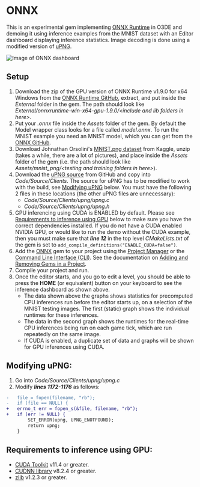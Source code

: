 # ONNX

This is an experimental gem implementing [ONNX Runtime](https://onnxruntime.ai/) in O3DE and demoing it using inference examples from the MNIST dataset with an Editor dashboard displaying inference statistics. Image decoding is done using a modified version of [uPNG](https://github.com/elanthis/upng).

![Image of ONNX dashboard](/Docs/Images/ImGuiDashboard.png)

## Setup

1. Download the zip of the GPU version of ONNX Runtime v1.9.0 for x64 Windows from the [ONNX Runtime GitHub](https://github.com/microsoft/onnxruntime/releases/tag/v1.9.0), extract, and put inside the *External* folder in the gem. The path should look like *External/onnxruntime-win-x64-gpu-1.9.0/\<include and lib folders in here\>*.
2. Put your *.onnx* file inside the *Assets* folder of the gem. By default the Model wrapper class looks for a file called *model.onnx*. To run the MNIST example you need an MNIST model, which you can get from the [ONNX GitHub](https://github.com/onnx/models/tree/main/vision/classification/mnist).
3. Download Johnathan Orsolini's [MNIST.png dataset](https://www.kaggle.com/datasets/playlist/mnistzip) from Kaggle, unzip (takes a while, there are a lot of pictures), and place inside the *Assets* folder of the gem (i.e. the path should look like *Assets/mnist_png/\<testing and training folders in here\>*).
4. Download the [uPNG source](https://github.com/elanthis/upng) from GitHub and copy into *Code/Source/Clients*. The source for uPNG has to be modified to work with the build, see [Modifying uPNG](#modifying-upng) below. You must have the following 2 files in these locations (the other uPNG files are unnecessary):
    - *Code/Source/Clients/upng/upng.c*
    - *Code/Source/Clients/upng/upng.h*
5. GPU inferencing using CUDA is ENABLED by default. Please see [Requirements to inference using GPU](#requirements-to-inference-using-gpu) below to make sure you have the correct dependencies installed. If you do not have a CUDA enabled NVIDIA GPU, or would like to run the demo without the CUDA example, then you must make sure that ***line 12*** in the top level *CMakeLists.txt* of the gem is set to `add_compile_definitions("ENABLE_CUDA=false")`.
6. Add the [ONNX](#onnx) gem to your project using the [Project Manager](https://docs.o3de.org/docs/user-guide/project-config/add-remove-gems/) or the [Command Line Interface (CLI)](https://docs.o3de.org/docs/user-guide/project-config/add-remove-gems/#using-the-command-line-interface-cli). See the documentation on  [Adding and Removing Gems in a Project](https://docs.o3de.org/docs/user-guide/project-config/add-remove-gems/).
7. Compile your project and run.
8. Once the editor starts, and you go to edit a level, you should be able to press the **HOME** (or equivalent) button on your keyboard to see the inference dashboard as shown above.
    - The data shown above the graphs shows statistics for precomputed CPU inferences run before the editor starts up, on a selection of the MNIST testing images. The first (static) graph shows the individual runtimes for these inferences.
    - The data in the second graph shows the runtimes for the real-time CPU inferences being run on each game tick, which are run repeatedly on the same image.
    - If CUDA is enabled, a duplicate set of data and graphs will be shown for GPU inferences using CUDA.

## Modifying uPNG:

1. Go into *Code/Source/Clients/upng/upng.c*
2. Modify ***lines 1172-1176*** as follows:
```diff
-	file = fopen(filename, "rb");
-	if (file == NULL) {
+   errno_t err = fopen_s(&file, filename, "rb");
+	if (err != NULL) {
		SET_ERROR(upng, UPNG_ENOTFOUND);
		return upng;
	}
```

## Requirements to inference using GPU:

- [CUDA Toolkit](https://developer.nvidia.com/cuda-toolkit) v11.4 or greater.
- [CUDNN library](https://developer.nvidia.com/cudnn) v8.2.4 or greater.
- [zlib](https://zlib.net/) v1.2.3 or greater.